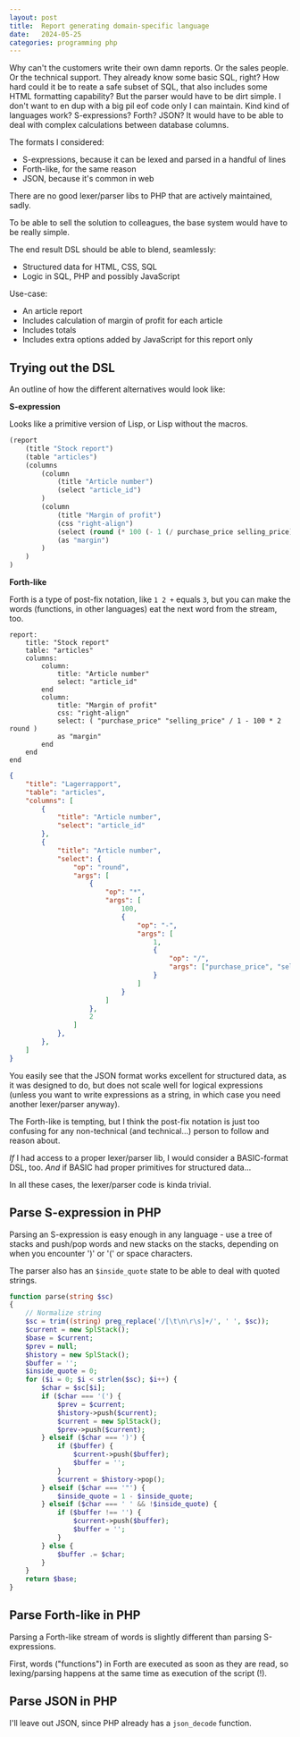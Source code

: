 ```yaml
---
layout: post
title:  Report generating domain-specific language
date:   2024-05-25
categories: programming php
---
```


Why can't the customers write their own damn reports. Or the sales people. Or the technical support. They already know some basic SQL, right? How hard could it be to reate a safe subset of SQL, that also includes some HTML formatting capability? But the parser would have to be dirt simple. I don't want to en dup with a big pil eof code only I can maintain. Kind kind of languages work? S-expressions? Forth? JSON? It would have to be able to deal with complex calculations between database columns.

The formats I considered:

* S-expressions, because it can be lexed and parsed in a handful of lines
* Forth-like, for the same reason
* JSON, because it's common in web

There are no good lexer/parser libs to PHP that are actively maintained, sadly.

To be able to sell the solution to colleagues, the base system would have to be really simple.

The end result DSL should be able to blend, seamlessly:

* Structured data for HTML, CSS, SQL
* Logic in SQL, PHP and possibly JavaScript

Use-case:

* An article report
* Includes calculation of margin of profit for each article
* Includes totals
* Includes extra options added by JavaScript for this report only

## Trying out the DSL

An outline of how the different alternatives would look like:

**S-expression**

Looks like a primitive version of Lisp, or Lisp without the macros.

```scheme
(report
    (title "Stock report")
    (table "articles")
    (columns
        (column
            (title "Article number")
            (select "article_id")
        )
        (column
            (title "Margin of profit")
            (css "right-align")
            (select (round (* 100 (- 1 (/ purchase_price selling_price))) 2))
            (as "margin")
        )
    )
)
```

**Forth-like**

Forth is a type of post-fix notation, like `1 2 +` equals `3`, but you can make the words (functions, in other languages) eat the next word from the stream, too.

```text
report:
    title: "Stock report"
    table: "articles"
    columns:
        column:
            title: "Article number"
            select: "article_id"
        end
        column:
            title: "Margin of profit"
            css: "right-align"
            select: ( "purchase_price" "selling_price" / 1 - 100 * 2 round )
            as "margin"
        end
    end
end
```

```json
{
    "title": "Lagerrapport",
    "table": "articles",
    "columns": [
        {
            "title": "Article number",
            "select": "article_id"
        },
        {
            "title": "Article number",
            "select": {
                "op": "round",
                "args": [
                    {
                        "op": "*",
                        "args": [
                            100,
                            {
                                "op": "-",
                                "args": [
                                    1,
                                    {
                                        "op": "/",
                                        "args": ["purchase_price", "selling_price"]
                                    }
                                ]
                            }
                        ]
                    },
                    2
                ]
            },
        },
    ]
}
```

You easily see that the JSON format works excellent for structured data, as it was designed to do, but does not scale well for logical expressions (unless you want to write expressions as a string, in which case you need another lexer/parser anyway).

The Forth-like is tempting, but I think the post-fix notation is just too confusing for any non-technical (and technical...) person to follow and reason about.

_If_ I had access to a proper lexer/parser lib, I would consider a BASIC-format DSL, too. _And_ if BASIC had proper primitives for structured data...

In all these cases, the lexer/parser code is kinda trivial.

## Parse S-expression in PHP

Parsing an S-expression is easy enough in any language - use a tree of stacks and push/pop words and new stacks on the stacks, depending on when you encounter ')' or '(' or space characters.

The parser also has an `$inside_quote` state to be able to deal with quoted strings.

```php
function parse(string $sc)
{
    // Normalize string
    $sc = trim((string) preg_replace('/[\t\n\r\s]+/', ' ', $sc));
    $current = new SplStack();
    $base = $current;
    $prev = null;
    $history = new SplStack();
    $buffer = '';
    $inside_quote = 0;
    for ($i = 0; $i < strlen($sc); $i++) {
        $char = $sc[$i];
        if ($char === '(') {
            $prev = $current;
            $history->push($current);
            $current = new SplStack();
            $prev->push($current);
        } elseif ($char === ')') {
            if ($buffer) {
                $current->push($buffer);
                $buffer = '';
            }
            $current = $history->pop();
        } elseif ($char === '"') {
            $inside_quote = 1 - $inside_quote;
        } elseif ($char === ' ' && !$inside_quote) {
            if ($buffer !== '') {
                $current->push($buffer);
                $buffer = '';
            }
        } else {
            $buffer .= $char;
        }
    } 
    return $base;
}
```

## Parse Forth-like in PHP

Parsing a Forth-like stream of words is slightly different than parsing S-expressions.

First, words ("functions") in Forth are executed as soon as they are read, so lexing/parsing happens at the same time as execution of the script (!).



## Parse JSON in PHP

I'll leave out JSON, since PHP already has a `json_decode` function.
